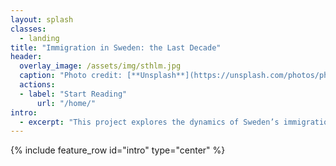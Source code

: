 ```yaml
---
layout: splash
classes:
  - landing
title: "Immigration in Sweden: the Last Decade"
header:
  overlay_image: /assets/img/sthlm.jpg
  caption: "Photo credit: [**Unsplash**](https://unsplash.com/photos/photo-of-brown-high-rise-building-3cwvFD-YPtk)"
  actions:
  - label: "Start Reading"
      url: "/home/"
intro: 
  - excerpt: "This project explores the dynamics of Sweden’s immigration policies, focusing on key events, socio-political consequences, and the reversal of the country’s historically liberal stance on immigration. It emphasizes the 2015 refugee crisis, its effects on Sweden’s public services, and how environmental and natural resource challenges intertwine with immigration."
---
```


{% include feature_row id="intro" type="center" %}
